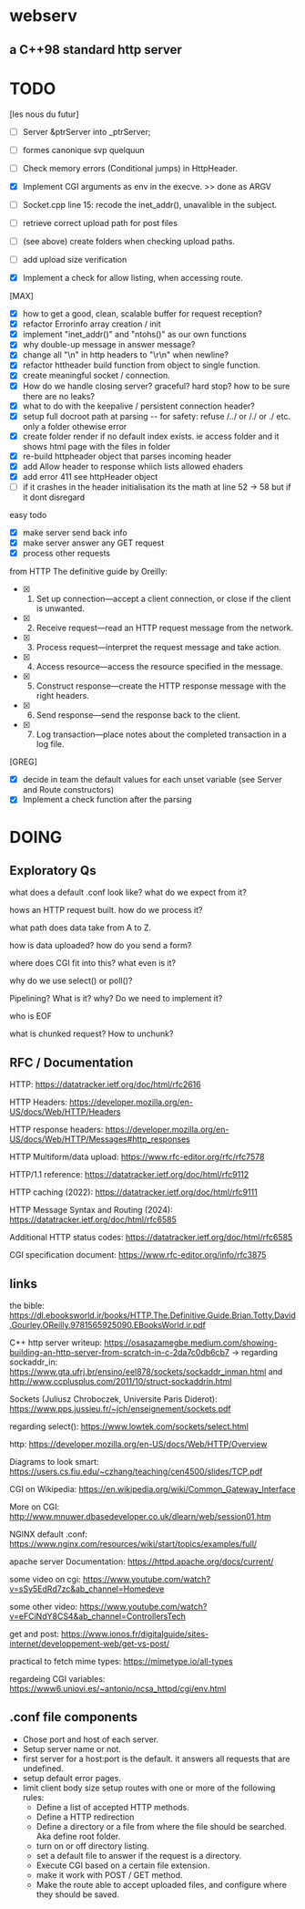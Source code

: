 # webserv
## a C++98 standard http server

# TODO

[les nous du futur]
- [ ] Server &ptrServer into _ptrServer;
- [ ] formes canonique svp quelquun
- [ ] Check memory errors (Conditional jumps) in HttpHeader.
- [x] Implement CGI arguments as env in the execve. >> done as ARGV
- [ ] Socket.cpp line 15: recode the inet_addr(), unavalible in the subject.
- [ ] retrieve correct upload path for post files
- [ ] (see above) create folders when checking upload paths.
- [ ] add upload size verification
- [x] Implement a check for allow listing, when accessing route.


[MAX]
- [x] how to get a good, clean, scalable buffer for request reception?
- [x] refactor Errorinfo array creation / init
- [x] implement "inet_addr()" and "ntohs()" as our own functions
- [x] why double-up message in answer message?
- [x] change all "\n" in http headers to "\r\n" when newline?
- [x] refactor httheader build function from object to single function.
- [x] create meaningful socket / connection.
- [x] How do we handle closing server? graceful? hard stop? how to be sure there are no leaks?
- [x] what to do with the keepalive / persistent connection header?
- [x] setup full docroot path at parsing -- for safety: refuse /../ or /./ or ./ etc. only a folder othewise error
- [x] create folder render if no default index exists. ie access folder and it shows html page with the files in folder
- [x] re-build httpheader object that parses incoming header
- [x] add Allow header to response whiich lists allowed ehaders
- [x] add error 411 see httpHeader object
- [ ] if it crashes in the header initialisation its the math at line 52 -> 58 but if it dont disregard
      
easy todo
- [x] make server send back info
- [x] make server answer any GET request
- [x] process other requests
      
from HTTP The definitive guide by Oreilly:
- [x] 1. Set up connection—accept a client connection, or close if the client is unwanted.
- [x] 2. Receive request—read an HTTP request message from the network.
- [x] 3. Process request—interpret the request message and take action.
- [x] 4. Access resource—access the resource specified in the message.
- [x] 5. Construct response—create the HTTP response message with the right headers.
- [x] 6. Send response—send the response back to the client.
- [x] 7. Log transaction—place notes about the completed transaction in a log file.

[GREG]
- [x] decide in team the default values for each unset variable (see Server and Route constructors)
- [x] Implement a check function after the parsing
# DOING

##	Exploratory Qs
what does a default .conf look like? what do we expect from it?

hows an HTTP request built. how do we process it?

what path does data take from A to Z.

how is data uploaded? how do you send a form?

where does CGI fit into this? what even is it?

why do we use select() or poll()?

Pipelining? What is it? why? Do we need to implement it?

who is EOF

what is chunked request? How to unchunk?

##	RFC / Documentation
HTTP:            https://datatracker.ietf.org/doc/html/rfc2616

HTTP Headers:	https://developer.mozilla.org/en-US/docs/Web/HTTP/Headers

HTTP response headers:	https://developer.mozilla.org/en-US/docs/Web/HTTP/Messages#http_responses

HTTP Multiform/data upload:      https://www.rfc-editor.org/rfc/rfc7578

HTTP/1.1 reference:	https://datatracker.ietf.org/doc/html/rfc9112

HTTP caching (2022):	https://datatracker.ietf.org/doc/html/rfc9111

HTTP Message Syntax and Routing (2024): https://datatracker.ietf.org/doc/html/rfc6585

Additional HTTP status codes: https://datatracker.ietf.org/doc/html/rfc6585

CGI specification document: https://www.rfc-editor.org/info/rfc3875

##	links
the bible:           https://dl.ebooksworld.ir/books/HTTP.The.Definitive.Guide.Brian.Totty.David.Gourley.OReilly.9781565925090.EBooksWorld.ir.pdf

C++ http server writeup:    https://osasazamegbe.medium.com/showing-building-an-http-server-from-scratch-in-c-2da7c0db6cb7
-> regarding sockaddr_in:   https://www.gta.ufrj.br/ensino/eel878/sockets/sockaddr_inman.html and http://www.ccplusplus.com/2011/10/struct-sockaddrin.html

Sockets (Juliusz Chroboczek, Universite Paris Diderot):    https://www.pps.jussieu.fr/~jch/enseignement/sockets.pdf

regarding select():    https://www.lowtek.com/sockets/select.html

http:    https://developer.mozilla.org/en-US/docs/Web/HTTP/Overview

Diagrams to look smart: https://users.cs.fiu.edu/~czhang/teaching/cen4500/slides/TCP.pdf

CGI on Wikipedia: https://en.wikipedia.org/wiki/Common_Gateway_Interface

More on CGI:    http://www.mnuwer.dbasedeveloper.co.uk/dlearn/web/session01.htm

NGINX default .conf:    https://www.nginx.com/resources/wiki/start/topics/examples/full/

apache server Documentation:    https://httpd.apache.org/docs/current/

some video  on cgi: https://www.youtube.com/watch?v=sSy5EdRd7zc&ab_channel=Homedeve

some other video: https://www.youtube.com/watch?v=eFCiNdY8CS4&ab_channel=ControllersTech

get and post: https://www.ionos.fr/digitalguide/sites-internet/developpement-web/get-vs-post/

practical to fetch mime types:      https://mimetype.io/all-types

regardeing CGI variables:      https://www6.uniovi.es/~antonio/ncsa_httpd/cgi/env.html

##  .conf file components
- Chose port and host of each server.
- Setup server name or not.
- first server for a host:port is the default. it answers all requests that are undefined.
- setup default error pages.
- limit client body size
setup routes with one or more of the following rules:
    - Define a list of accepted HTTP methods.
    - Define a HTTP redirection
    - Define a directory or a file from where the file should be searched. Aka define root folder.
    - turn on or off directory listing.
    - set a default file to answer if the request is a directory.
    - Execute CGI based on a certain file extension.
    - make it work with POST / GET method.
    - Make the route able to accept uploaded files, and configure where they should be saved.
